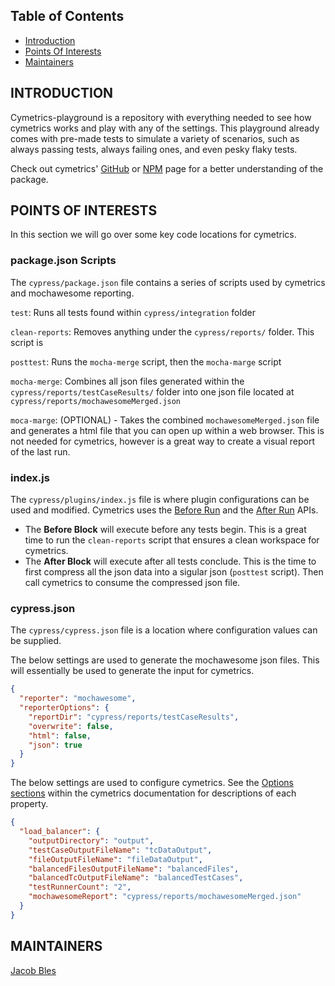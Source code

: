 Table of Contents
---------------------

* [Introduction](#introduction)
* [Points Of Interests](#points-of-interests)
* [Maintainers](#maintainers)

INTRODUCTION
------------

Cymetrics-playground is a repository with everything needed to see how cymetrics works and play
with any of the settings. This playground already comes with pre-made tests to simulate a variety
of scenarios, such as always passing tests, always failing ones, and even pesky flaky tests.

Check out cymetrics' [GitHub](https://github.com/JakePember/cymetrics) or [NPM](https://www.npmjs.com/package/cymetrics)
page for a better understanding of the package.

POINTS OF INTERESTS
-------------------
In this section we will go over some key code locations for cymetrics.

### package.json Scripts
The `cypress/package.json` file contains a series of scripts used by cymetrics and mochawesome reporting.

`test`: Runs all tests found within `cypress/integration` folder

`clean-reports`: Removes anything under the `cypress/reports/` folder. This script is

`posttest`: Runs the `mocha-merge` script, then the `mocha-marge` script

`mocha-merge`: Combines all json files generated within the `cypress/reports/testCaseResults/` folder into one
json file located at `cypress/reports/mochawesomeMerged.json`

`moca-marge`: (OPTIONAL) - Takes the combined `mochawesomeMerged.json` file and generates
a html file that you can open up within a web browser. This is not needed for cymetrics, however
is a great way to create a visual report of the last run.

### index.js
The `cypress/plugins/index.js` file is where plugin configurations can be used and modified. Cymetrics uses the
[Before Run](https://docs.cypress.io/api/plugins/before-run-api) and the
[After Run](https://docs.cypress.io/api/plugins/after-run-api) APIs.
  - The **Before Block** will execute before any tests begin. This is a great time to run the `clean-reports` script
that ensures a clean workspace for cymetrics.
  - The **After Block** will execute after all tests conclude. This is the time to first compress all the json data into
a sigular json (`posttest` script). Then call cymetrics to consume the compressed json file.

### cypress.json
The `cypress/cypress.json` file is a location where configuration values can be supplied.

The below settings are used to generate the mochawesome json files. This will essentially be used to generate the input
for cymetrics.
```json
{
  "reporter": "mochawesome",
  "reporterOptions": {
    "reportDir": "cypress/reports/testCaseResults",
    "overwrite": false,
    "html": false,
    "json": true
  }
}
```

The below settings are used to configure cymetrics. See the [Options sections](https://github.com/JakePember/cymetrics#options)
within the cymetrics documentation for descriptions of each property.
```json
{
  "load_balancer": {
    "outputDirectory": "output",
    "testCaseOutputFileName": "tcDataOutput",
    "fileOutputFileName": "fileDataOutput",
    "balancedFilesOutputFileName": "balancedFiles",
    "balancedTcOutputFileName": "balancedTestCases",
    "testRunnerCount": "2",
    "mochawesomeReport": "cypress/reports/mochawesomeMerged.json"
  }
}
```

MAINTAINERS
-----------
[Jacob Bles](https://github.com/JakePember)